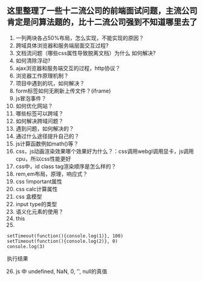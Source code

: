 ## 这里整理了一些十二流公司的前端面试问题，主流公司肯定是问算法题的，比十二流公司强到不知道哪里去了

1. 一列两块各占50%布局，怎么实现，不能实现的原因？
2. 跨域具体浏览器和服务端层面交互过程?
3. 文档流问题（哪些css属性导致脱离文档）为什么 如何解决?
4. 如何清除浮动?
5. ajax浏览器和服务端交互的过程，http协议？
6. 浏览器工作原理机制？
7. 项目中遇到的坑，如何解决？
8. form标签如何无刷新上传文件？(iframe)
9. js冒泡事件？
10. 如何优化网站？
11. 哪些标签可以跨域？
12. 如何解决跨域问题？
13. 遇到问题，如何解决的？
14. 通过什么途径提升自己的？
15. js计算函数例如math()等？
16. css，js动画渲染效果哪个效果好为什么？：css调用webgl调用显卡，js调用cpu，所以css性能更好
17. css中，id class tag渲染顺序是怎么样的？
18. rem,em布局，原理，响应式？
19. css !important属性
20. css calc计算属性
21. css 盒模型
22. input type的类型
23. 语义化元素的使用？
24. this
25. 
```
setTimeout(function(){console.log(1)}, 100)
setTimeout(function(){console.log(2)}, 0)
console.log(3)
```
执行结果

26. js 中 undefined, NaN, 0, '', null的真值

